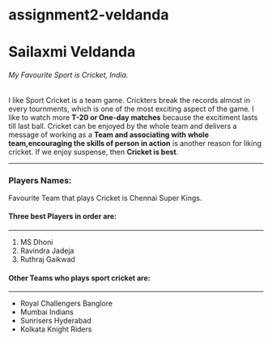 # assignment2-veldanda

# Sailaxmi Veldanda

###### My Favourite Sport is Cricket, India.

I like Sport Cricket is a team game. Crickters break the records almost in every tournments, which is one of the most exciting aspect of the game. I like to watch more **T-20 or One-day matches** because the excitiment lasts till last ball. Cricket can be enjoyed by the whole team and delivers a message of working as a __Team and associating with whole team,encouraging the skills of person in action__ is another reason for liking cricket. If we enjoy suspense, then __Cricket is best__.

----

### Players Names:

Favourite Team that plays Cricket is Chennai Super Kings.

#### Three best Players in order are: 
----
1. MS Dhoni
2. Ravindra Jadeja
3. Ruthraj Gaikwad 

#### Other Teams who plays sport cricket are: 
-----
- Royal Challengers Banglore
- Mumbai Indians
- Sunrisers Hyderabad 
- Kolkata Knight Riders

